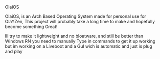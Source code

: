 OlaiOS

OlaiOS, is an Arch Based Operating System made for personal use for OlaYZen, This project will probably take a long time to make and hopefully become something Great!

Ill try to make it lightweight and no bloatware, and still be better than Windows
RN you need to manually Type in commands to get it up working but im working on a Liveboot and a GuI wich is automatic and just is plug and play
